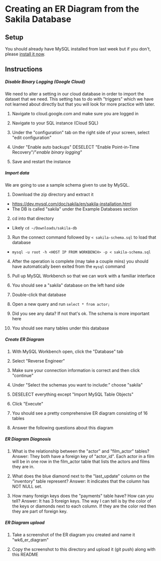 # Creating an ER Diagram from the Sakila Database

## Setup

You should already have MySQL installed from last week but if you don't, please [install it now](https://dev.mysql.com/downloads/mysql/).

## Instructions

##### Disable Binary Logging (Google Cloud)

We need to alter a setting in our cloud database in order to import the dataset that we need. This setting has to do with "triggers" which we have not learned about directly but that you will look for more practice with later.

1. Navigate to cloud.google.com and make sure you are logged in

2. Navigate to your SQL instance (Cloud SQL)

3. Under the "configuration" tab on the right side of your screen, select "edit configuration"

4. Under "Enable auto backups" DESELECT "Enable Point-in-Time Recovery"/"_enable binary logging_"

5. Save and restart the instance

##### Import data

We are going to use a sample schema given to use by MySQL.

1. Download the zip directory and extract it

- https://dev.mysql.com/doc/sakila/en/sakila-installation.html
- The DB is called "sakila" under the Example Databases section

2. cd into that directory

- Likely `cd ~/Downloads/sakila-db`

3. Run the connect command followed by `< sakila-schema.sql` to load that database

- `mysql -u root -h <HOST IP FROM WORKBENCH> -p < sakila-schema.sql`

4. After the operation is complete (may take a couple mins) you should have automatically been exited from the `mysql` command

5. Pull up MySQL Workbench so that we can work with a familiar interface

6. You should see a "sakila" database on the left hand side

7. Double-click that database

8. Open a new query and run `select * from actor;`

9. Did you see any data? If not that's ok. The schema is more important here

10. You should see many tables under this database

##### Create ER Diagram

1. With MySQL Workbench open, click the "Database" tab

2. Select "Reverse Engineer"

3. Make sure your connection information is correct and then click "continue"

4. Under "Select the schemas you want to include:" choose "sakila"

5. DESELECT everything except "Import MySQL Table Objects"

6. Click "Execute"

7. You should see a pretty comprehensive ER diagram consisting of 16 tables

8. Answer the following questions about this diagram

##### ER Diagram Diagnosis

1. What is the relationship between the "actor" and "film_actor" tables?
   Answer: They both have a foreign key of "actor_id". Each actor in a film will be in one row in the film_actor table that lists the actors and films they are in.

2. What does the blue diamond next to the "last_update" column on the "inventory" table represent?
   Answer: It indicates that the column has NOT NULL set.

3. How many foreign keys does the "payments" table have? How can you tell?
   Answer: It has 3 foreign keys. The way I can tell is by the color of the keys or diamonds next to each column. If they are the color red then they are part of foreign key.

##### ER Diagram upload

1. Take a screenshot of the ER diagram you created and name it "wk6_er_diagram"

2. Copy the screenshot to this directory and upload it (git push) along with this README
